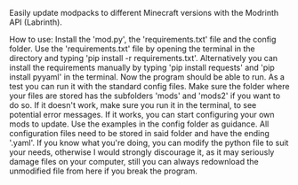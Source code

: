 Easily update modpacks to different Minecraft versions with the Modrinth API (Labrinth).


How to use:
Install the 'mod.py', the 'requirements.txt' file and the config folder.
Use the 'requirements.txt' file by opening the terminal in the directory and typing 'pip install -r requirements.txt'.
Alternatively you can install the requirements manually by typing 'pip install requests' and 'pip install pyyaml' in the terminal.
Now the program should be able to run. As a test you can run it with the standard config files. Make sure the folder where your files are stored has the subfolders 'mods' and 'mods2' if you want to do so.
If it doesn't work, make sure you run it in the terminal, to see potential error messages. If it works, you can start configuring your own mods to update. Use the examples in the config folder as guidance. All configuration files need to be stored in said folder and have the ending '.yaml'. If you know what you're doing, you can modify the python file to suit your needs, otherwise I would strongly discourage it, as it may seriously damage files on your computer, still you can always redownload the unmodified file from here if you break the program.

